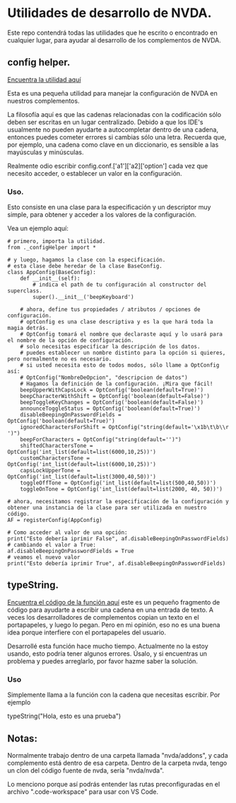 # Utilidades de desarrollo de NVDA.
Este repo contendrá todas las utilidades que he escrito o encontrado en cualquier lugar, para ayudar al desarrollo de los complementos de NVDA.

## config helper.
[Encuentra la utilidad aquí](https://raw.githubusercontent.com/davidacm/NVDADevelopmentUtilities/master/src/_configHelper.py)

Esta es una pequeña utilidad para manejar la configuración de NVDA en nuestros complementos.

La filosofía aquí es que las cadenas relacionadas con la codificación sólo deben ser escritas en un lugar centralizado.
Debido a que los IDE's usualmente no pueden ayudarte a autocompletar dentro de una cadena, entonces puedes cometer errores si cambias sólo una letra. Recuerda que, por ejemplo, una cadena como clave en un diccionario, es sensible a las mayúsculas y minúsculas.

Realmente odio escribir config.conf.['a1']['a2]['option'] cada vez que
necesito acceder, o establecer un valor en la configuración.

### Uso.

Esto consiste en una clase para la especificación y un descriptor muy simple, para obtener y
acceder a los valores de la configuración.

Vea un ejemplo aquí:

```
# primero, importa la utilidad.
from ._configHelper import *

# y luego, hagamos la clase con la especificación.
# esta clase debe heredar de la clase BaseConfig.
class AppConfig(BaseConfig):
	def __init__(self):
		# indica el path de tu configuración al constructor del superclass.
		super().__init__('beepKeyboard')

	# ahora, define tus propiedades / atributos / opciones de configuración.
	# optConfig es una clase descriptiva y es la que hará toda la magia detrás.
	# OptConfig tomará el nombre que declaraste aquí y lo usará para el nombre de la opción de configuración.
	# solo necesitas especificar la descripción de los datos.
	# puedes establecer un nombre distinto para la opción si quieres, pero normalmente no es necesario.
	# si usted necesita esto de todos modos, sólo llame a OptConfig así:
	# OptConfig("NombreDeOpcion", "descripcion de datos")
	# Hagamos la definición de la configuración. ¡Mira que fácil!
	beepUpperWithCapsLock = OptConfig('boolean(default=True)')
	beepCharacterWithShift = OptConfig('boolean(default=False)')
	beepToggleKeyChanges = OptConfig('boolean(default=False)')
	announceToggleStatus = OptConfig('boolean(default=True)')
	disableBeepingOnPasswordFields = OptConfig('boolean(default=True)')
	ignoredCharactersForShift = OptConfig("string(default='\x1b\t\b\\r ')")
	beepForCharacters = OptConfig("string(default='')")
	shiftedCharactersTone = OptConfig('int_list(default=list(6000,10,25))')
	customCharactersTone = OptConfig('int_list(default=list(6000,10,25))')
	capsLockUpperTone = OptConfig('int_list(default=list(3000,40,50))')
	toggleOffTone = OptConfig('int_list(default=list(500,40,50))')
	toggleOnTone = OptConfig('int_list(default=list(2000, 40, 50))')

# ahora, necesitamos registrar la especificación de la configuración y obtener una instancia de la clase para ser utilizada en nuestro código.
AF = registerConfig(AppConfig)

# Como acceder al valor de una opción:
print("Esto debería iprimir False", af.disableBeepingOnPasswordFields)
# cambiando el valor a True:
af.disableBeepingOnPasswordFields = True
# veamos el nuevo valor
print("Esto debería iprimir True", af.disableBeepingOnPasswordFields)
```

## typeString.
[Encuentra el código de la función aquí](https://raw.githubusercontent.com/davidacm/NVDADevelopmentUtilities/master/src/typeString.py)
este es un pequeño fragmento de código para ayudarte a escribir una cadena en una entrada de texto. A veces los desarrolladores de complementos copian un texto en el portapapeles, y luego lo pegan. Pero en mi opinión, eso no es una buena idea porque interfiere con el portapapeles del usuario.

Desarrollé esta función hace mucho tiempo. Actualmente no la estoy usando, esto podría tener algunos errores. Úsalo, y si encuentras un problema y puedes arreglarlo, por favor hazme saber la solución.

### Uso

Simplemente llama a la función con la cadena que necesitas escribir. Por ejemplo

typeString("Hola, esto es una prueba")


## Notas:

Normalmente trabajo dentro de una carpeta llamada "nvda/addons", y cada complemento está dentro de esa carpeta.
Dentro de la carpeta nvda, tengo un clon del código fuente de nvda, sería "nvda/nvda".

Lo menciono porque así podrás entender las rutas preconfiguradas en el archivo ".code-workspace" para usar con VS Code.
